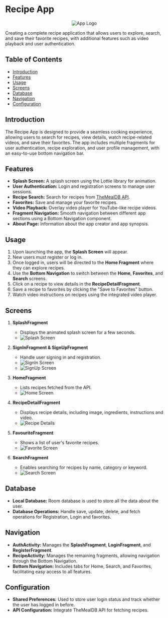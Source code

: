 # Recipe App

<p style="text-align: center;"> <img src=".assets/Images/logo.webp" alt="App Logo"> </p>

Creating a complete recipe application that allows users to explore, search, and save their favorite recipes, with additional features such as video playback and user authentication.

## Table of Contents
- [Introduction](#introduction)
- [Features](#features)
- [Usage](#usage)
- [Screens](#screens)
- [Database](#database)
- [Navigation](#navigation)
- [Configuration](#configuration)

## Introduction
The Recipe App is designed to provide a seamless cooking experience, allowing users to search for recipes, view details, watch recipe-related videos, and save their favorites. The app includes multiple fragments for user authentication, recipe exploration, and user profile management, with an easy-to-use bottom navigation bar.

## Features
- **Splash Screen:** A splash screen using the Lottie library for animation.
- **User Authentication:** Login and registration screens to manage user sessions.
- **Recipe Search:** Search for recipes from [TheMealDB API](https://www.themealdb.com/api.php).
- **Favorites:** Save and manage your favorite recipes.
- **Video Playback:** Overlay video player for YouTube-like recipe videos.
- **Fragment Navigation:** Smooth navigation between different app sections using a Bottom Navigation component.
- **About Page:** Information about the app creator and app synopsis.

## Usage
1. Upon launching the app, the **Splash Screen** will appear.
2. New users must register or log in.
3. Once logged in, users will be directed to the **Home Fragment** where they can explore recipes.
4. Use the **Bottom Navigation** to switch between the **Home**, **Favorites**, and **Search** screens.
5. Click on a recipe to view details in the **RecipeDetailFragment**.
6. Save a recipe to favorites by clicking the "Save to Favorites" button.
7. Watch video instructions on recipes using the integrated video player.

## Screens
1. **SplashFragment**
   - Displays the animated splash screen for a few seconds.
   - ![Splash Screen](.assets/Images/splash_screen.png)

2. **SignInFragment & SignUpFragment**
   - Handle user signing in and registration.
   - ![SignIn Screen](.assets/Images/signin_screen.png)
   - ![SignUp Screen](.assets/Images/signup_screen.png)

3. **HomeFragment**
   - Lists recipes fetched from the API.
   - ![Home Screen](.assets/Images/home_screen.png)

4. **RecipeDetailFragment**
   - Displays recipe details, including image, ingredients, instructions and video.
   - ![Recipe Details](.assets/Images/details_screen.png)

5. **FavouriteFragment**
   - Shows a list of user's favorite recipes.
   - ![Favorite Screen](.assets/Images/favourites_screen.png)

6. **SearchFragment**
   - Enables searching for recipes by name, category or keyword.
   - ![Search Screen](.assets/Images/search_screen.png)

## Database
- **Local Database:** Room database is used to store all the data about the user.
- **Database Operations:** Handle save, update, delete, and fetch operations for Registration, Login and favorites.

## Navigation
- **AuthActivity:** Manages the **SplashFragment**, **LoginFragment**, and **RegisterFragment**.
- **RecipeActivity:** Manages the remaining fragments, allowing navigation through the Bottom Navigation.
- **Bottom Navigation:** Includes tabs for Home, Search, and Favorites, facilitating easy access to all features.

## Configuration
- **Shared Preferences:** Used to store user login status and track whether the user has logged in before.
- **API Configuration:** Integrate TheMealDB API for fetching recipes.
